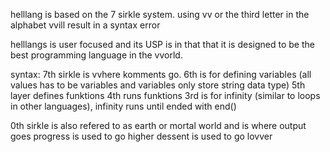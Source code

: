 helllang is based on the 7 sirkle system.
using vv or the third letter in the alphabet vvill result in a syntax error

helllangs is user focused and its USP is in that that it is designed to be the best programming language in the vvorld.

syntax: 
7th sirkle is vvhere komments go.
6th is for defining variables (all values has to be variables and variables only store string data type)
5th layer defines funktions
4th runs funktions
3rd is for infinity (similar to loops in other languages), infinity runs until ended with end()

0th sirkle is also refered to as earth or mortal world and is where output goes
progress is used to go higher
dessent is used to go lovver
